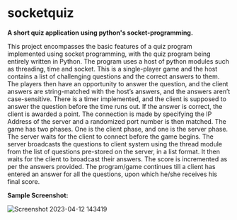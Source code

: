 # socketquiz
**A short quiz application using python's socket-programming.**

This project encompasses the basic features of a quiz program implemented using socket programming, with the quiz program being entirely written in Python. The program uses a host of python modules such as threading, time and socket. This is a single-player game and the host contains a list of challenging questions and the correct answers to them. The players then have an opportunity to answer the question, and the client answers are string-matched with the host’s answers, and the answers aren’t case-sensitive. There is a timer implemented, and the client is supposed to answer the question before the time runs out. If the answer is correct, the client is awarded a point. The connection is made by specifying the IP Address of the server and a randomized port number is then matched.
The game has two phases. One is the client phase, and one is the server phase. The server waits for the client to connect before the game begins. The server broadcasts the questions to client system using the thread module from the list of questions pre-stored on the server, in a list format. It then waits for the client to broadcast their answers. The score is incremented as per the answers provided. 
The program/game continues till a client has entered an answer for all the questions, upon which he/she receives his final score.

**Sample Screenshot:**

![Screenshot 2023-04-12 143419](https://user-images.githubusercontent.com/79295754/232965443-4f041ae6-f8a1-46c9-b126-933bef922aa4.png)

